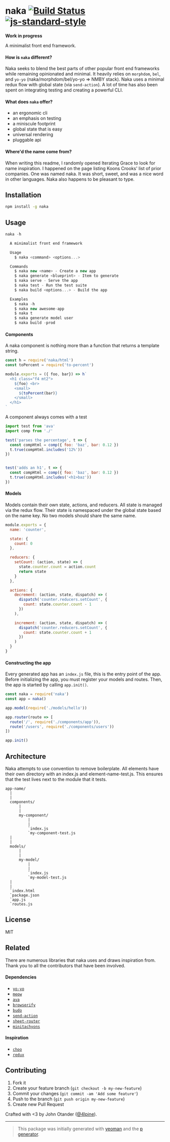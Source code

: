 # naka [![Build Status](https://secure.travis-ci.org/johnotander/naka.svg?branch=master)](https://travis-ci.org/johnotander/naka) [![js-standard-style](https://img.shields.io/badge/code%20style-standard-brightgreen.svg?style=flat)](https://github.com/feross/standard)

__Work in progress__

A minimalist front end framework.

#### How is `naka` different?

Naka seeks to blend the best parts of other popular front end frameworks while remaining opinionated and minimal.
It heavily relies on `morphdom`, `bel`, and `yo-yo` (naka/morphdom/bel/yo-yo => NMBY stack).
Naka uses a minimal redux flow with global state (via `send-action`).
A lot of time has also been spent on integrating testing and creating a powerful CLI.

#### What does `naka` offer?

- an ergonomic cli
- an emphasis on testing
- a miniscule footprint
- global state that is easy
- universal rendering
- pluggable api

#### Where'd the name come from?

When writing this readme, I randomly opened Iterating Grace to look for name inspiration.
I happened on the page listing Koons Crooks' list of prior companies.
One was named naka.
It was short, sweet, and was a nice word in other languages.
Naka also happens to be pleasant to type.

## Installation

```bash
npm install -g naka
```

## Usage

```javascript
naka -h

  A minimalist front end framework

  Usage
    $ naka <command> <options...>

  Commands
    $ naka new <name> - Create a new app
    $ naka generate <blueprint> - Item to generate
    $ naka serve - Serve the app
    $ naka test - Run the test suite
    $ naka build <options...> - Build the app

  Examples
    $ naka -h
    $ naka new awesome-app
    $ naka t
    $ naka generate model user
    $ naka build -prod
```

#### Components

A naka component is nothing more than a function that returns a template string.

```js
const h = require('naka/html')
const toPercent = require('to-percent')

module.exports = ({ foo, bar}) => h`
  <h1 class="f4 mt2">
    ${foo} <br>
    <small>
      ${toPercent(bar)}
    </small>
  </h1>
`
```

A component always comes with a test

```js
import test from 'ava'
import comp from './'

test('parses the percentage', t => {
  const compHtml = comp({ foo: 'baz', bar: 0.12 })
  t.true(compHtml.includes('12%'))
})


test('adds an h1', t => {
  const compHtml = comp({ foo: 'baz', bar: 0.12 })
  t.true(compHtml.includes('<h1>baz'))
})
```

#### Models

Models contain their own state, actions, and reducers.
All state is managed via the redux flow.
Their state is namespaced under the global state based on the name key.
No two models should share the same name.

```js
module.exports = {
  name: 'counter',

  state: {
    count: 0
  },

  reducers: {
    setCount: (action, state) => {
      state.counter.count = action.count
      return state
    }
  },

  actions: {
    decrement: (action, state, dispatch) => (
      dispatch('counter.reducers.setCount', {
        count: state.counter.count - 1
      })
    ),

    increment: (action, state, dispatch) => (
      dispatch('counter.reducers.setCount', {
        count: state.counter.count + 1
      })
    )
  }
}
```

#### Constructing the app

Every generated app has an `index.js` file, this is the entry point of the app. 
Before initializing the app, you must register your models and routes.
Then, the app is started by calling `app.init()`.

```js
const naka = require('naka')
const app = naka()

app.model(require('./models/hello'))

app.router(route => [
  route('/', require('./components/app')),
  route('/users', require('./components/users'))
])

app.init()
```

## Architecture

Naka attempts to use convention to remove boilerplate.
All elements have their own directory with an index.js and element-name-test.js.
This ensures that the test lives next to the module that it tests.

```
app-name/
  |
  |
  components/
      |
      |
      my-component/
          |
          |
          `index.js
          `my-component-test.js
  |
  |
  models/
      |
      |
      my-model/
          |
          |
          `index.js
          `my-model-test.js
  |
  |
  `index.html
  `package.json
  `app.js
  `routes.js
``` 

## License

MIT

## Related

There are numerous libraries that naka uses and draws inspiration from.
Thank you to all the contributors that have been involved.

#### Dependencies

- [`yo-yo`](https://github.com/maxogden/yo-yo)
- [`meow`](https://github.com/sindresorhus/meow)
- [`ava`](https://github.com/sindresorhus/ava)
- [`browserify`](https://github.com/substack/node-browserify)
- [`budo`](https://github.com/mattdesl/budo)
- [`send-action`](https://github.com/sethvincent/send-action)
- [`sheet-router`](https://github.com/yoshuawuyts/sheet-router)
- [`minitachyons`](https://github.com/johnotander/minitachyons)

#### Inspiration

- [`choo`](https://github.com/yoshuawuyts/choo)
- [`redux`](https://github.com/reactjs/redux)

## Contributing

1. Fork it
2. Create your feature branch (`git checkout -b my-new-feature`)
3. Commit your changes (`git commit -am 'Add some feature'`)
4. Push to the branch (`git push origin my-new-feature`)
5. Create new Pull Request

Crafted with <3 by John Otander ([@4lpine](https://twitter.com/4lpine)).

***

> This package was initially generated with [yeoman](http://yeoman.io) and the [p generator](https://github.com/johnotander/generator-p.git).

